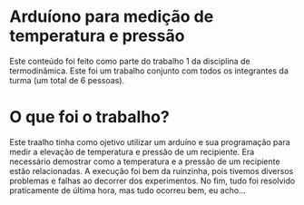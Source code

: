 # Arduíono para medição de temperatura e pressão
Este conteúdo foi feito como parte do trabalho 1 da disciplina de termodinâmica. Este foi um trabalho conjunto com todos os integrantes da turma (um total de 6 pessoas).
# O que foi o trabalho?
Este traalho tinha como ojetivo utilizar um arduíno e sua programação para medir a elevação de temperatura e pressão de um recipiente. Era necessário demostrar como a temperatura e a pressão de um recipiente estão relacionadas.
A execução foi bem da ruinzinha, pois tivemos diversos problemas e falhas ao decorrer dos experimentos. No fim, tudo foi resolvido praticamente de última hora, mas tudo ocorreu bem, eu acho...
